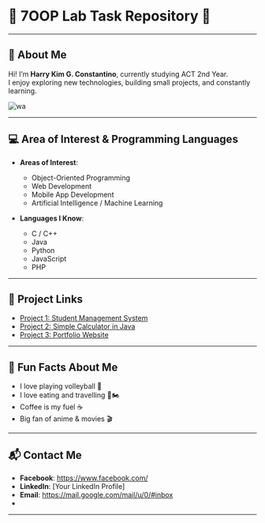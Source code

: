 # 🌟 7OOP Lab Task Repository 🌟

---

## 👤 About Me  
Hi! I’m **Harry Kim G. Constantino**, currently studying ACT 2nd Year.  
I enjoy exploring new technologies, building small projects, and constantly learning.  

![wa](https://github.com/user-attachments/assets/483e681b-8a76-42ed-acfc-4afa9c21fe9d)




---

## 💻 Area of Interest & Programming Languages  
- **Areas of Interest**:  
  - Object-Oriented Programming  
  - Web Development  
  - Mobile App Development  
  - Artificial Intelligence / Machine Learning  

- **Languages I Know**:  
  - C / C++  
  - Java  
  - Python  
  - JavaScript  
  - PHP  

---

## 🔗 Project Links  
- [Project 1: Student Management System](https://github.com/your-username/project1)  
- [Project 2: Simple Calculator in Java](https://github.com/your-username/project2)  
- [Project 3: Portfolio Website](https://github.com/your-username/project3)  

---

## 🎉 Fun Facts About Me  
- I love playing volleyball 🏐 
- I love eating and travelling 🍲🏍️
- Coffee is my fuel ☕  
- Big fan of anime & movies 🎬  

---

## 📬 Contact Me  
- **Facebook**: https://www.facebook.com/  
- **LinkedIn**: [Your LinkedIn Profile]  
- **Email**: https://mail.google.com/mail/u/0/#inbox
-   

---












